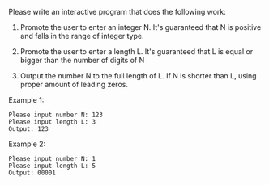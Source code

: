 Please write an interactive program that does the following work:

1. Promote the user to enter an integer N. It's guaranteed that N is positive and falls in the range of integer type. 

2. Promote the user to enter a length L. It's guaranteed that L is equal or bigger than the number of digits of N

3. Output the number N to the full length of L. If N is shorter than L, using proper amount of leading zeros.

Example 1:
```shell
Please input number N: 123
Please input length L: 3
Output: 123
```

Example 2:
```shell
Please input number N: 1
Please input length L: 5
Output: 00001
```
